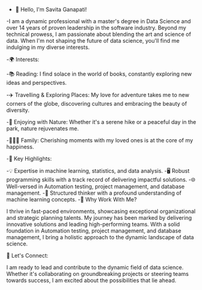- 👋 Hello, I'm Savita Ganapati!

-I am a dynamic professional with a master's degree in Data Science and over 14 years of proven leadership in the software industry.
Beyond my technical prowess, I am passionate about blending the art and science of data. When I'm not shaping the future of data science, you'll find me indulging in my diverse interests.

-🌍 Interests:

-📚 Reading: I find solace in the world of books, constantly exploring new ideas and perspectives.

-✈️ Travelling & Exploring Places: My love for adventure takes me to new corners of the globe, discovering cultures and embracing the beauty of diversity.

-🌿 Enjoying with Nature: Whether it's a serene hike or a peaceful day in the park, nature rejuvenates me.

-👨‍👩‍👧 Family: Cherishing moments with my loved ones is at the core of my happiness.

-🚀 Key Highlights:

-💡 Expertise in machine learning, statistics, and data analysis.
-🖥️ Robust programming skills with a track record of delivering impactful solutions.
-🌐 Well-versed in Automation testing, project management, and database management.
-🧠 Structured thinker with a profound understanding of machine learning concepts.
-🌟 Why Work With Me?

I thrive in fast-paced environments, showcasing exceptional organizational and strategic planning talents. My journey has been marked by delivering innovative solutions and leading high-performing teams. With a solid foundation in Automation testing, project management, and database management, I bring a holistic approach to the dynamic landscape of data science.

🤝 Let's Connect:

I am ready to lead and contribute to the dynamic field of data science. Whether it's collaborating on groundbreaking projects or steering teams towards success, I am excited about the possibilities that lie ahead.
<!---
SavitaGanapati/SavitaGanapati is a ✨ special ✨ repository because its `README.md` (this file) appears on your GitHub profile.
You can click the Preview link to take a look at your changes.
--->
